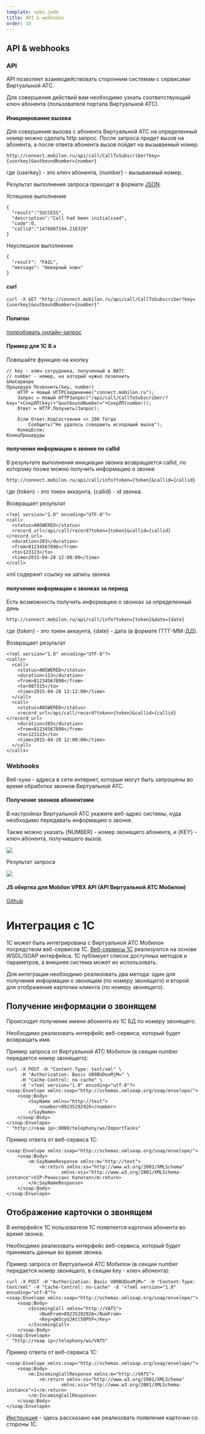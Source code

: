 ```yaml
--- 
template: vpbx.jade
title: API & webhooks
order: 10
---
```


## API & webhooks

### API 

API позволяет взаимодействовать сторонним системам с сервисами Виртуальной АТС. 

Для совершения действий вам необходимо узнать соответствующий ключ абонента (пользователя портала Виртуальной АТС). 

#### Инициирование вызова

Для совершения вызова с абонента Виртуальной АТС на определенный номер можно сделать http запрос. После запроса придет вызов на абонента, а после ответа абонента вызов пойдет на вызываемый номер.


`````
http://connect.mobilon.ru/api/call/CallToSubscriber?key={userkey}&outboundNumber={number}

`````
где {userkey} - это ключ абонента, {number} - вызываемый номер.

Результат выполнения запроса приходит в формате [JSON](http://ru.wikipedia.org/wiki/JSON). 

Успешное выполнение
`````
{
  "result":"SUCCESS",
  "description":"Call had been initialised",
  "code":0,
  "callid":"1476087194.216329"
}
`````

Неуспешное выполнение
`````
{
  "result": "FAIL", 
  "message": "Неверный ключ"
}

`````

#### curl

`````
curl -X GET "http://connect.mobilon.ru/api/call/CallToSubscriber?key={userkey}&outboundNumber={number}"

`````

#### Полигон

[попробовать онлайн-запрос](https://antirek.github.io/mobilon-demo)

#### Пример для 1С 8.х

Повешайте функцию на кнопку

`````
// key - ключ сотрудника, полученный в ВАТС
// number - номер, на который нужно позвонить
&НаСервере
Процедура Позвонить(key, number)
    НТТР = Новый HTTPСоединение("connect.mobilon.ru");
    Запрос = Новый HTTPЗапрос("/api/call/CallToSubscriber/?key="+СокрЛП(key)+"&outboundNumber="+СокрЛП(number));
    Ответ = НТТР.Получить(Запрос);

    Если Ответ.КодСостояния <> 200 Тогда
        Сообщить("Не удалось совершить исходящий вызов");
    КонецЕсли;
КонецПроцедуры

`````


#### получение информации о звонке по callid

В результате выполнения инициации звонка возвращается callid, по которому позже можно получить информацию о звонке

`````
http://connect.mobilon.ru/api/call/info?token={token}&callid={callid}

`````
где {token} - это токен аккаунта, {callid} - id звонка.

Возвращает результат

`````
<?xml version="1.0" encoding="UTF-8"?>
<call>
  <status>ANSWERED</status>
  <record_url>/api/call/record?token={token}&callid={callid}</record_url>
  <duration>203</duration>
  <from>81234567890</from>
  <to>123123</to>
  <time>2015-04-28 12:00:00</time>
</call>

`````

xml содержит ссылку на запись звонка



#### получение информации о звонках за период

Есть возможность получить информацию о звонках за определенный день

`````
http://connect.mobilon.ru/api/call/info?token={token}&date={date}

`````
где {token} - это токен аккаунта, {date} - дата (в формате ГГГГ-ММ-ДД).

Возвращает результат

`````
<?xml version="1.0" encoding="UTF-8"?>
<calls>
  <call>
    <status>ANSWERED</status>
    <duration>113</duration>
    <from>81234567890</from>
    <to>987315</to>
    <time>2015-04-28 13:12:00</time>
  </call>
  <call>
    <status>ANSWERED</status>
    <record_url>/api/call/record?token={token}&callid={callid}</record_url>
    <duration>203</duration>
    <from>81234567890</from>
    <to>123123</to>
    <time>2015-04-28 12:00:00</time>
  </call>
</calls>

`````



### Webhooks 

Веб-хуки - адреса в сети интернет, которые могут быть запрошены во время обработки звонков Виртуальной АТС.


#### Получение звонков абонентами

В настройках Виртуальной АТС укажите веб-адрес системы, куда необходимо передавать информацию о звонке.

Также можно указать {NUMBER] - номер звонящего абонента, и {KEY} - ключ абонента, получившего вызов.

![](images/webhooks_1.png)

Результат запроса

![](images/webhooks_2.png)






#### JS обертка для Mobilon VPBX API (API Виртуальной АТС Мобилон)

[Github](https://github.com/antirek/mobilon-vpbx-api.js)



<script type="text/javascript" src="https://antirek.github.io/pokemon/pokemon.js"></script>
<script type="text/javascript">
  document.addEventListener('DOMContentLoaded', function() {
    pokemon('aerodactyl', '/developer/', {
      top: '100px',
      right: '120px',
    });
  });
</script>





# Интеграция с 1С

1С может быть интегрирована с Виртуальной АТС Мобилон посредством веб-сервисов 1С. [Веб-сервисы 1С](http://v8.1c.ru/overview/Term_000000273.htm) реализуются на основе WSDL/SOAP интерфейса. 1С публикует список доступных методов и параметров, а внешняя система может их использовать. 

Для интеграции необходимо реализовать два метода: один для получения информации о звонящем (по номеру звонящего) и второй для отображения карточки клиента (по номеру звонящего).


## Получение информации о звонящем 

Происходит получение имени абонента из 1С БД по номеру звонящего.

Необходимо реализовать интерфейс веб-сервиса, который будет возвращать имя.

Пример запроса от Виртуальной АТС Мобилон (в секции number передается номер звонящего):

`````
curl -X POST -H "Content-Type: text/xml" \
     -H "Authorization: Basic U09BUDoxMjM=" \
     -H "Cache-Control: no-cache" \
     -d '<?xml version="1.0" encoding="utf-8"?>
<soap:Envelope xmlns:soap="http://schemas.xmlsoap.org/soap/envelope/">
    <soap:Body>
        <SayName xmlns="http://test">
            <number>89235292926</number>
        </SayName>
    </soap:Body>
</soap:Envelope>
' "http://<ваш ip>:8080/telephony/ws/ImportTasks" 

`````

Пример ответа от веб-сервиса 1С:

`````
<soap:Envelope xmlns:soap="http://schemas.xmlsoap.org/soap/envelope/">
    <soap:Body>
        <m:SayNameResponse xmlns:m="http://test">
            <m:return xmlns:xs="http://www.w3.org/2001/XMLSchema" 
                    xmlns:xsi="http://www.w3.org/2001/XMLSchema-instance">VIP:Ренессанс Капитал</m:return>
        </m:SayNameResponse>
    </soap:Body>
</soap:Envelope>

`````

## Отображение карточки о звонящем

В интерфейсе 1С пользователя 1С появляется карточка абонента во время звонка.

Необходимо реализовать интерфейс веб-сервиса, который будет принимать данные во время звонка.

Пример запроса от Виртуальной АТС Мобилон (в секции number передается номер звонящего, в секции key - ключ абонента):

`````
curl -X POST -H "Authorization: Basic U09BUDoxMjM=" -H "Content-Type: text/xml" -H "Cache-Control: no-cache" -d '<?xml version="1.0" encoding="utf-8"?>
<soap:Envelope xmlns:soap="http://schemas.xmlsoap.org/soap/envelope/">
    <soap:Body>
        <IncomingCall xmlns="http://VATS">
            <NumFrom>89235292926</NumFrom>
            <Key>gW3cyUJAtl50PhF</Key>
        </IncomingCall>
    </soap:Body>
</soap:Envelope>
' "http://<ваш ip>/telephony/ws/VATS" 

`````

Пример ответа от веб-сервиса 1С:

`````
<soap:Envelope xmlns:soap="http://schemas.xmlsoap.org/soap/envelope/">
    <soap:Body>
        <m:IncomingCallResponse xmlns:m="http://VATS">
            <m:return xmlns:xs="http://www.w3.org/2001/XMLSchema" 
                    xmlns:xsi="http://www.w3.org/2001/XMLSchema-instance">1</m:return>
        </m:IncomingCallResponse>
    </soap:Body>
</soap:Envelope>

`````

[Инструкция](attachments/MobilonVATS-1C-integration.pdf) - здесь рассказано как реализовать появление карточки со стороны 1С.